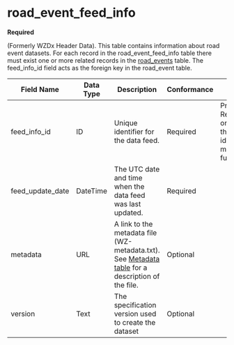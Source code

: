 # road_event_feed_info
**Required**

(Formerly WZDx Header Data). This table contains information about road event datasets.  For each record in the road_event_feed_info table there must exist one or more related records in the [road_events](/data-tables/road_events.md) table. The feed_info_id field acts as the foreign key in the road_event table.

Field Name | Data Type | Description | Conformance | Notes
---------- | --------- | ---------------- | ----------- | -----
feed_info_id |	ID |	Unique identifier for the data feed. |Required | Primary Key Recommendations on the format of this unique identifier will be made in the future. |
feed_update_date |	DateTime |	The UTC date and time when the data feed was last updated. |	Required |
metadata |	URL |	A link to the metadata file (WZ-metadata.txt). See [Metadata table](https://github.com/usdot-jpo-ode/jpo-wzdx/blob/v2editorial/data-tables/metadata.md) for a description of the file. |	Optional	 |
version |	Text |	The specification version used to create the dataset |	Optional	 |
